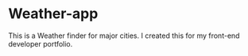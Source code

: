 # Weather-app
This is a Weather finder for major cities. I created this for my front-end developer portfolio.
